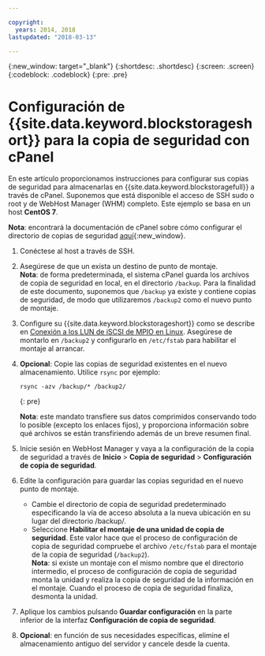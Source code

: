 ```yaml
---

copyright:
  years: 2014, 2018
lastupdated: "2018-03-13"

---
```

{:new_window: target="_blank"}
{:shortdesc: .shortdesc}
{:screen: .screen}
{:codeblock: .codeblock}
{:pre: .pre}
 
# Configuración de {{site.data.keyword.blockstorageshort}} para la copia de seguridad con cPanel

En este artículo proporcionamos instrucciones para configurar sus copias de seguridad para almacenarlas en {{site.data.keyword.blockstoragefull}} a través de cPanel. Suponemos que está disponible el acceso de SSH sudo o root y de WebHost Manager (WHM) completo. Este ejemplo se basa en un host **CentOS 7**.

**Nota**: encontrará la documentación de cPanel sobre cómo configurar el directorio de copias de seguridad [aquí](https://docs.cpanel.net/display/68Docs/Backup+Configuration#BackupConfiguration-ConfigureBackupDirectory){:new_window}.

1. Conéctese al host a través de SSH.

2. Asegúrese de que un exista un destino de punto de montaje. <br />
   **Nota**: de forma predeterminada, el sistema cPanel guarda los archivos de copia de seguridad en local, en el directorio `/backup`. Para la finalidad de este documento, suponemos que `/backup` ya existe y contiene copias de seguridad, de modo que utilizaremos `/backup2` como el nuevo punto de montaje.
   
3. Configure su {{site.data.keyword.blockstorageshort}} como se describe en [Conexión a los LUN de iSCSI de MPIO en Linux](accessing_block_storage_linux.html). Asegúrese de montarlo en `/backup2` y configurarlo en `/etc/fstab` para habilitar el montaje al arrancar.

4. **Opcional**: Copie las copias de seguridad existentes en el nuevo almacenamiento. Utilice `rsync` por ejemplo:
   ```
   rsync -azv /backup/* /backup2/
   ```
   {: pre}
    
    **Nota**: este mandato transfiere sus datos comprimidos conservando todo lo posible (excepto los enlaces fijos), y proporciona información sobre qué archivos se están transfiriendo además de un breve resumen final.
    
5.  Inicie sesión en WebHost Manager y vaya a la configuración de la copia de seguridad a través de **Inicio** > **Copia de seguridad** > **Configuración de copia de seguridad**.

6.  Edite la configuración para guardar las copias seguridad en el nuevo punto de montaje. 
    - Cambie el directorio de copia de seguridad predeterminado especificando la vía de acceso absoluta a la nueva ubicación en su lugar del directorio /backup/. 
    - Seleccione **Habilitar el montaje de una unidad de copia de seguridad**. Este valor hace que el proceso de configuración de copia de seguridad compruebe el archivo `/etc/fstab` para el montaje de la copia de seguridad (`/backup2`). <br /> **Nota**: si existe un montaje con el mismo nombre que el directorio intermedio, el proceso de configuración de copia de seguridad monta la unidad y realiza la copia de seguridad de la información en el montaje.  Cuando el proceso de copia de seguridad finaliza, desmonta la unidad. 

7. Aplique los cambios pulsando **Guardar configuración** en la parte inferior de la interfaz **Configuración de copia de seguridad**.

8. **Opcional**: en función de sus necesidades específicas, elimine el almacenamiento antiguo del servidor y cancele desde la cuenta.

